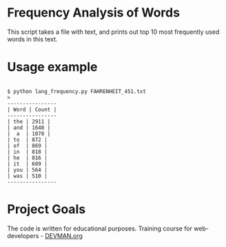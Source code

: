 # Frequency Analysis of Words

This script takes a file with text, and prints out top 10 most frequently used words in this text.

# Usage example

```#!bash

$ python lang_frequency.py FAHRENHEIT_451.txt
>
----------------
| Word | Count |
----------------
| the | 2911 |
| and | 1648 |
|  a  | 1078 |
| to  | 872 |
| of  | 869 |
| in  | 818 |
| he  | 816 |
| it  | 609 |
| you | 564 |
| was | 510 |
----------------

```

# Project Goals

The code is written for educational purposes. Training course for web-developers - [DEVMAN.org](https://devman.org)
